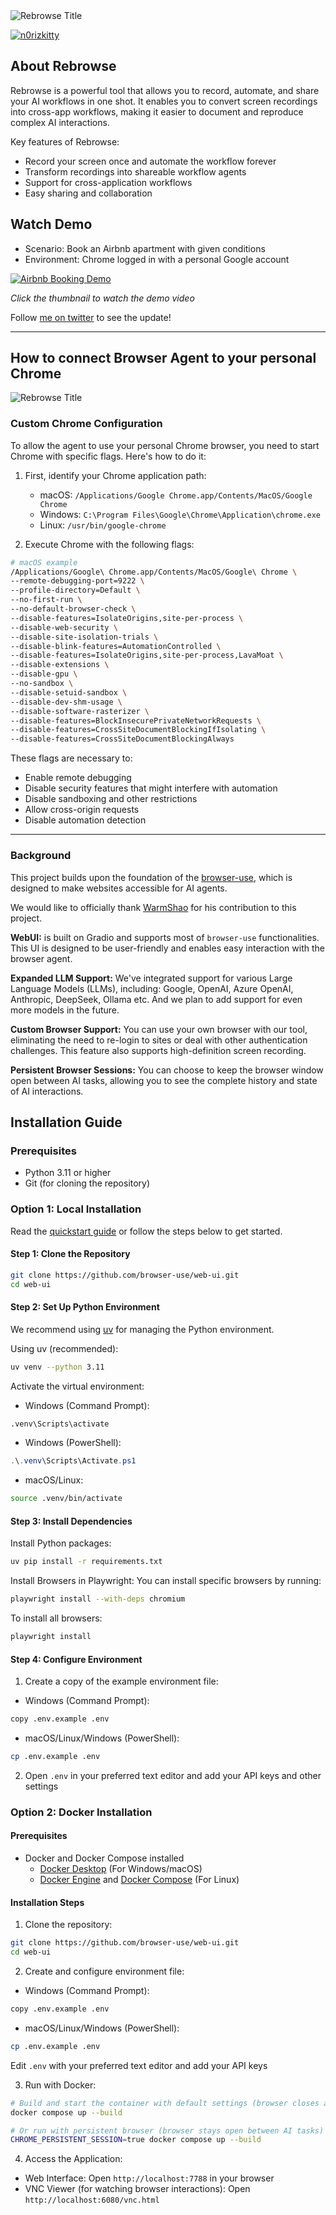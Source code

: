 <img src="./assets/rebrowse-title.png" alt="Rebrowse Title" width="full"/>

<br/>

[![n0rizkitty](https://img.shields.io/twitter/follow/n0rizkitty?style=social)](https://x.com/n0rizkitty)

## About Rebrowse

Rebrowse is a powerful tool that allows you to record, automate, and share your AI workflows in one shot. It enables you to convert screen recordings into cross-app workflows, making it easier to document and reproduce complex AI interactions.

Key features of Rebrowse:
- Record your screen once and automate the workflow forever
- Transform recordings into shareable workflow agents
- Support for cross-application workflows
- Easy sharing and collaboration

## Watch Demo

- Scenario: Book an Airbnb apartment with given conditions
- Environment: Chrome logged in with a personal Google account

[![Airbnb Booking Demo](https://img.youtube.com/vi/1kQu8oYG-2g/0.jpg)](https://youtu.be/1kQu8oYG-2g)

*Click the thumbnail to watch the demo video*

Follow [me on twitter](https://x.com/n0rizkitty) to see the update!

---
## How to connect Browser Agent to your personal Chrome

<img src="./assets/BrowserAI-Setting.png" alt="Rebrowse Title" width="full"/>

### Custom Chrome Configuration

To allow the agent to use your personal Chrome browser, you need to start Chrome with specific flags. Here's how to do it:

1. First, identify your Chrome application path:
   - macOS: `/Applications/Google Chrome.app/Contents/MacOS/Google Chrome`
   - Windows: `C:\Program Files\Google\Chrome\Application\chrome.exe`
   - Linux: `/usr/bin/google-chrome`

2. Execute Chrome with the following flags:
```bash
# macOS example
/Applications/Google\ Chrome.app/Contents/MacOS/Google\ Chrome \
--remote-debugging-port=9222 \
--profile-directory=Default \
--no-first-run \
--no-default-browser-check \
--disable-features=IsolateOrigins,site-per-process \
--disable-web-security \
--disable-site-isolation-trials \
--disable-blink-features=AutomationControlled \
--disable-features=IsolateOrigins,site-per-process,LavaMoat \
--disable-extensions \
--disable-gpu \
--no-sandbox \
--disable-setuid-sandbox \
--disable-dev-shm-usage \
--disable-software-rasterizer \
--disable-features=BlockInsecurePrivateNetworkRequests \
--disable-features=CrossSiteDocumentBlockingIfIsolating \
--disable-features=CrossSiteDocumentBlockingAlways
```

These flags are necessary to:
- Enable remote debugging
- Disable security features that might interfere with automation
- Disable sandboxing and other restrictions
- Allow cross-origin requests
- Disable automation detection

---
### Background

This project builds upon the foundation of the [browser-use](https://github.com/browser-use/browser-use), which is designed to make websites accessible for AI agents.

We would like to officially thank [WarmShao](https://github.com/warmshao) for his contribution to this project.

**WebUI:** is built on Gradio and supports most of `browser-use` functionalities. This UI is designed to be user-friendly and enables easy interaction with the browser agent.

**Expanded LLM Support:** We've integrated support for various Large Language Models (LLMs), including: Google, OpenAI, Azure OpenAI, Anthropic, DeepSeek, Ollama etc. And we plan to add support for even more models in the future.

**Custom Browser Support:** You can use your own browser with our tool, eliminating the need to re-login to sites or deal with other authentication challenges. This feature also supports high-definition screen recording.

**Persistent Browser Sessions:** You can choose to keep the browser window open between AI tasks, allowing you to see the complete history and state of AI interactions.

## Installation Guide

### Prerequisites
- Python 3.11 or higher
- Git (for cloning the repository)

### Option 1: Local Installation

Read the [quickstart guide](https://docs.browser-use.com/quickstart#prepare-the-environment) or follow the steps below to get started.

#### Step 1: Clone the Repository
```bash
git clone https://github.com/browser-use/web-ui.git
cd web-ui
```

#### Step 2: Set Up Python Environment
We recommend using [uv](https://docs.astral.sh/uv/) for managing the Python environment.

Using uv (recommended):
```bash
uv venv --python 3.11
```

Activate the virtual environment:
- Windows (Command Prompt):
```cmd
.venv\Scripts\activate
```
- Windows (PowerShell):
```powershell
.\.venv\Scripts\Activate.ps1
```
- macOS/Linux:
```bash
source .venv/bin/activate
```

#### Step 3: Install Dependencies
Install Python packages:
```bash
uv pip install -r requirements.txt
```

Install Browsers in Playwright:
You can install specific browsers by running:
```bash
playwright install --with-deps chromium
```

To install all browsers:
```bash
playwright install
```

#### Step 4: Configure Environment
1. Create a copy of the example environment file:
- Windows (Command Prompt):
```bash
copy .env.example .env
```
- macOS/Linux/Windows (PowerShell):
```bash
cp .env.example .env
```
2. Open `.env` in your preferred text editor and add your API keys and other settings

### Option 2: Docker Installation

#### Prerequisites
- Docker and Docker Compose installed
  - [Docker Desktop](https://www.docker.com/products/docker-desktop/) (For Windows/macOS)
  - [Docker Engine](https://docs.docker.com/engine/install/) and [Docker Compose](https://docs.docker.com/compose/install/) (For Linux)

#### Installation Steps
1. Clone the repository:
```bash
git clone https://github.com/browser-use/web-ui.git
cd web-ui
```

2. Create and configure environment file:
- Windows (Command Prompt):
```bash
copy .env.example .env
```
- macOS/Linux/Windows (PowerShell):
```bash
cp .env.example .env
```
Edit `.env` with your preferred text editor and add your API keys

3. Run with Docker:
```bash
# Build and start the container with default settings (browser closes after AI tasks)
docker compose up --build
```
```bash
# Or run with persistent browser (browser stays open between AI tasks)
CHROME_PERSISTENT_SESSION=true docker compose up --build
```


4. Access the Application:
- Web Interface: Open `http://localhost:7788` in your browser
- VNC Viewer (for watching browser interactions): Open `http://localhost:6080/vnc.html`